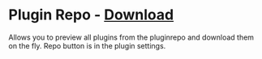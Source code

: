 # Plugin Repo - [Download](https://raw.githubusercontent.com/mwittrien/BetterDiscordAddons/master/Plugins/PluginRepo/PlugineRepo.plugin.js)

Allows you to preview all plugins from the pluginrepo and download them on the fly. Repo button is in the plugin settings.
